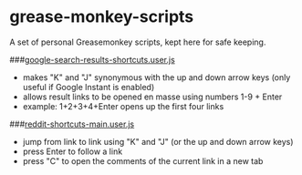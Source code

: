 grease-monkey-scripts
=====================

A set of personal Greasemonkey scripts, kept here for safe keeping.

###[google-search-results-shortcuts.user.js](google-search-results-shortcuts.user.js)

- makes "K" and "J" synonymous with the up and down arrow keys (only useful if Google Instant is enabled)
- allows result links to be opened en masse using numbers 1-9 + Enter
 - example: 1+2+3+4+Enter opens up the first four links

###[reddit-shortcuts-main.user.js](reddit-shortcuts-main.user.js)

- jump from link to link using "K" and "J" (or the up and down arrow keys)
- press Enter to follow a link
- press "C" to open the comments of the current link in a new tab
 
